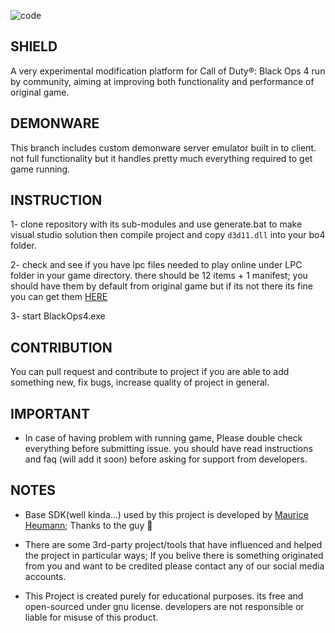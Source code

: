 ![code](https://raw.githubusercontent.com/project-bo4/shield-development/master/assets/readme_header.jpg)

## SHIELD
A very experimental modification platform for Call of Duty®: Black Ops 4 run by community, aiming at improving both functionality and performance of original game.


## DEMONWARE
This branch includes custom demonware server emulator built in to client. not full functionality but it handles pretty much everything required to get game running.


## INSTRUCTION
1- clone repository with its sub-modules and use generate.bat to make visual studio solution then compile project and copy ``d3d11.dll`` into your bo4 folder.

2- check and see if you have lpc files needed to play online under LPC folder in your game directory. there should be 12 items + 1 manifest; you should have them by default from original game but if its not there its fine you can get them [HERE](https://github.com/project-bo4/shield-development/raw/demonware/assets/bo4_tu23_639_cf92ecf4a75d3f79_lpc.zip)

3- start BlackOps4.exe


## CONTRIBUTION
You can pull request and contribute to project if you are able to add something new, fix bugs, increase quality of project in general. 


## IMPORTANT
- In case of having problem with running game, Please double check everything before submitting issue. you should have read instructions and faq (will add it soon) before asking for support from developers.


## NOTES
- Base SDK(well kinda...) used by this project is developed by [Maurice Heumann](https://github.com/momo5502); Thanks to the guy 🫡

- There are some 3rd-party project/tools that have influenced and helped the project in particular ways; If you belive there is something originated from you and want to be credited please contact any of our social media accounts.

- This Project is created purely for educational purposes. its free and open-sourced under gnu license. developers are not responsible or liable for misuse of this product.
